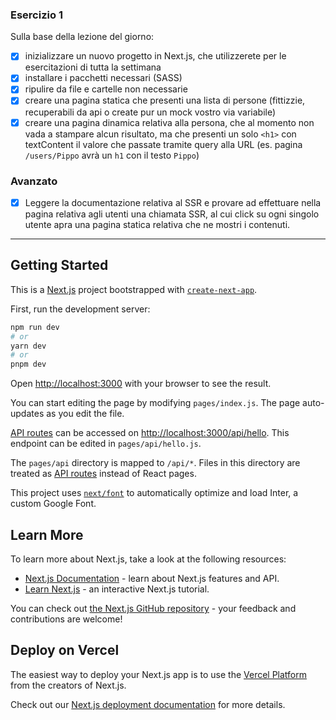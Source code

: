 ### Esercizio 1

Sulla base della lezione del giorno:

- [x] inizializzare un nuovo progetto in Next.js, che utilizzerete per le esercitazioni di tutta la settimana
- [x] installare i pacchetti necessari (SASS)
- [x] ripulire da file e cartelle non necessarie
- [x] creare una pagina statica che presenti una lista di persone (fittizzie, recuperabili da api o create pur un mock vostro via variabile)
- [x] creare una pagina dinamica relativa alla persona, che al momento non vada a stampare alcun risultato, ma che presenti un solo `<h1>` con textContent il valore che passate tramite query alla URL (es. pagina `/users/Pippo` avrà un `h1` con il testo `Pippo`)

### Avanzato

- [x] Leggere la documentazione relativa al SSR e provare ad effettuare nella pagina relativa agli utenti una chiamata SSR, al cui click su ogni singolo utente apra una pagina statica relativa che ne mostri i contenuti.


-----------


## Getting Started

This is a [Next.js](https://nextjs.org/) project bootstrapped with [`create-next-app`](https://github.com/vercel/next.js/tree/canary/packages/create-next-app).

First, run the development server:

```bash
npm run dev
# or
yarn dev
# or
pnpm dev
```

Open [http://localhost:3000](http://localhost:3000) with your browser to see the result.

You can start editing the page by modifying `pages/index.js`. The page auto-updates as you edit the file.

[API routes](https://nextjs.org/docs/api-routes/introduction) can be accessed on [http://localhost:3000/api/hello](http://localhost:3000/api/hello). This endpoint can be edited in `pages/api/hello.js`.

The `pages/api` directory is mapped to `/api/*`. Files in this directory are treated as [API routes](https://nextjs.org/docs/api-routes/introduction) instead of React pages.

This project uses [`next/font`](https://nextjs.org/docs/basic-features/font-optimization) to automatically optimize and load Inter, a custom Google Font.

## Learn More

To learn more about Next.js, take a look at the following resources:

- [Next.js Documentation](https://nextjs.org/docs) - learn about Next.js features and API.
- [Learn Next.js](https://nextjs.org/learn) - an interactive Next.js tutorial.

You can check out [the Next.js GitHub repository](https://github.com/vercel/next.js/) - your feedback and contributions are welcome!

## Deploy on Vercel

The easiest way to deploy your Next.js app is to use the [Vercel Platform](https://vercel.com/new?utm_medium=default-template&filter=next.js&utm_source=create-next-app&utm_campaign=create-next-app-readme) from the creators of Next.js.

Check out our [Next.js deployment documentation](https://nextjs.org/docs/deployment) for more details.
